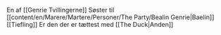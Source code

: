 En af [[Genrie Tvillingerne]]
Søster til [[content/en/Marere/Martere/Personer/The Party/Bealin Genrie|Baelin]]
[[Tiefling]]
Er den der er tættest med [[The Duck|Anden]]
